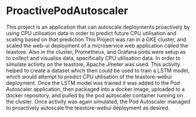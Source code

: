 # ProactivePodAutoscaler
This project is an application that can autoscale deployments proactively by using CPU utilisation data in order to predict future CPU utilisation and scaling based on that prediction
This Project was ran in a GKE cluster, and scaled the web-ui deployment of a microservice web application called the teastore. Also in the cluster, Prometheus, and Grafana pods were setup as to collect and visualise data, specifically CPU utilisation data. In order to simulate activity on the teastore, Apache Jmeter was used. This activity helped to create a dataset which then could be used to train a LSTM model, which would attempt to predict CPU utilisation of the teastore-webui deployment. Once the LSTM model was trained it was added to the Pod Autoscaler application, then packaged into a docker image, uploaded to a docker repository, and pulled by the pod autoscaler container running on the cluster. Once activity was again simulated, the Pod Autoscaler managed to proactively autoscale the teastore-webui deployment as desired.
